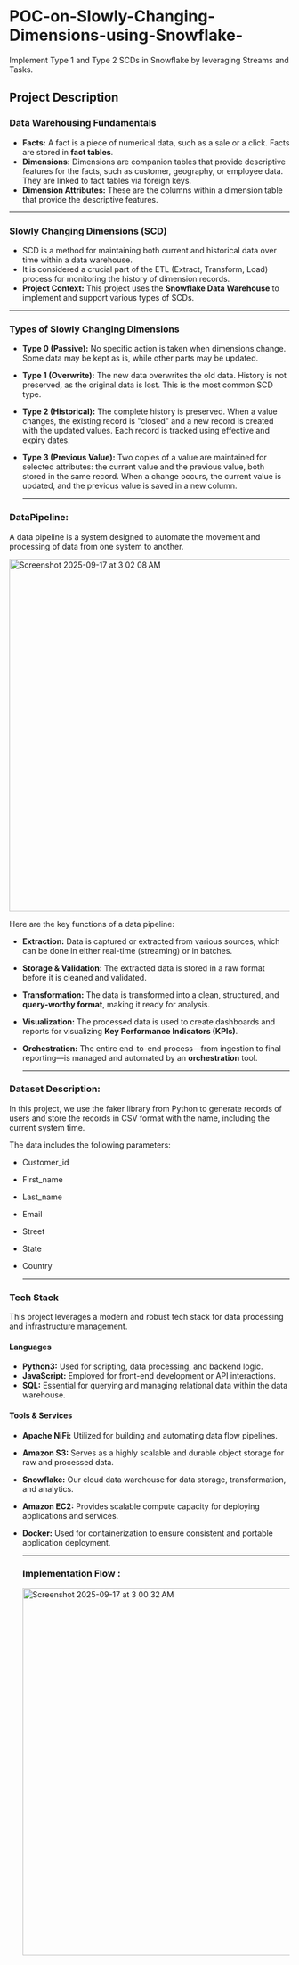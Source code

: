 # POC-on-Slowly-Changing-Dimensions-using-Snowflake-
Implement Type 1 and Type 2 SCDs in Snowflake by leveraging Streams and Tasks.

## Project Description

### Data Warehousing Fundamentals
* **Facts:** A fact is a piece of numerical data, such as a sale or a click. Facts are stored in **fact tables**.
* **Dimensions:** Dimensions are companion tables that provide descriptive features for the facts, such as customer, geography, or employee data. They are linked to fact tables via foreign keys.
* **Dimension Attributes:** These are the columns within a dimension table that provide the descriptive features.

---

### Slowly Changing Dimensions (SCD)
* SCD is a method for maintaining both current and historical data over time within a data warehouse.
* It is considered a crucial part of the ETL (Extract, Transform, Load) process for monitoring the history of dimension records.
* **Project Context:** This project uses the **Snowflake Data Warehouse** to implement and support various types of SCDs.

---

### Types of Slowly Changing Dimensions
* **Type 0 (Passive):** No specific action is taken when dimensions change. Some data may be kept as is, while other parts may be updated.
* **Type 1 (Overwrite):** The new data overwrites the old data. History is not preserved, as the original data is lost. This is the most common SCD type.
* **Type 2 (Historical):** The complete history is preserved. When a value changes, the existing record is "closed" and a new record is created with the updated values. Each record is tracked using effective and expiry dates.
* **Type 3 (Previous Value):** Two copies of a value are maintained for selected attributes: the current value and the previous value, both stored in the same record. When a change occurs, the current value is updated, and the previous value is saved in a new column.

  ---
### DataPipeline:
A data pipeline is a system designed to automate the movement and processing of data from one system to another.

<img width="1091" height="632" alt="Screenshot 2025-09-17 at 3 02 08 AM" src="https://github.com/user-attachments/assets/2d0b7dc0-9287-403e-9387-74230239175d" />



Here are the key functions of a data pipeline:

* **Extraction:** Data is captured or extracted from various sources, which can be done in either real-time (streaming) or in batches.
* **Storage & Validation:** The extracted data is stored in a raw format before it is cleaned and validated.
* **Transformation:** The data is transformed into a clean, structured, and **query-worthy format**, making it ready for analysis.
* **Visualization:** The processed data is used to create dashboards and reports for visualizing **Key Performance Indicators (KPIs)**.
* **Orchestration:** The entire end-to-end process—from ingestion to final reporting—is managed and automated by an **orchestration** tool.

  ---
### Dataset Description:

In this project, we use the faker library from Python to generate records of users and store the records in CSV format with the name, including the current system time.

The data includes the following parameters:

* Customer_id

* First_name

* Last_name

* Email

* Street

* State

* Country

  ---

### Tech Stack

This project leverages a modern and robust tech stack for data processing and infrastructure management.

#### **Languages**
* **Python3:** Used for scripting, data processing, and backend logic.
* **JavaScript:** Employed for front-end development or API interactions.
* **SQL:** Essential for querying and managing relational data within the data warehouse.

#### **Tools & Services**
* **Apache NiFi:** Utilized for building and automating data flow pipelines.
* **Amazon S3:** Serves as a highly scalable and durable object storage for raw and processed data.
* **Snowflake:** Our cloud data warehouse for data storage, transformation, and analytics.
* **Amazon EC2:** Provides scalable compute capacity for deploying applications and services.
* **Docker:** Used for containerization to ensure consistent and portable application deployment.

  ---
  ### Implementation Flow :

  <img width="1265" height="658" alt="Screenshot 2025-09-17 at 3 00 32 AM" src="https://github.com/user-attachments/assets/03f4d419-d4cc-464d-a742-b0a3df5f3f5f" />


  
  
  
  

